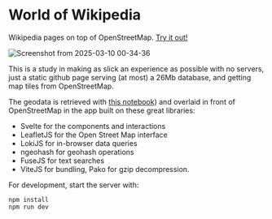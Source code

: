 # World of Wikipedia

Wikipedia pages on top of OpenStreetMap. [Try it out!](https://zulko.github.io/world-of-wikipedia/?lat=26.503184&lon=127.992096&zoom=10&marker=JTdCJTIyZ2VvaGFzaCUyMiUzQSUyMnd1ZHY0NHI3JTIyJTJDJTIycGFnZV90aXRsZSUyMiUzQSUyMlNoaWtpbmEtZW4lMjIlMkMlMjJuYW1lJTIyJTNBJTIyJTIyJTJDJTIycGFnZV9sZW4lMjIlM0ElMjI2NjMwJTIyJTJDJTIyY2F0ZWdvcnklMjIlM0ElMjJsYW5kbWFyayUyMiUyQyUyMmxhdCUyMiUzQTI2LjIwNDM2NjY4Mzk1OTk2JTJDJTIybG9uJTIyJTNBMTI3LjcxNTIwNjE0NjI0MDIzJTJDJTIyZ2VvMiUyMiUzQSUyMnd1JTIyJTJDJTIyaWQlMjIlM0ElMjJ3dWR2NDRyNy1TaGlraW5hLWVuJTIyJTJDJTIyJTI0bG9raSUyMiUzQTE3NTkxJTJDJTIyZGlzcGxheUNsYXNzJTIyJTNBJTIyc2VsZWN0ZWQlMjIlN0Q%3D)

![Screenshot from 2025-03-10 00-34-36](https://github.com/user-attachments/assets/f7bde8cb-e966-4600-a03c-d54bb0d20685)


This is a study in making as slick an experience as possible with no servers, just a static github page serving (at most) a 26Mb database, and getting map tiles from OpenStreetMap.

The geodata is retrieved with [this notebook](./geodata_curation/geodata_curation.ipynb)) and overlaid in front of OpenStreetMap in the app built on these great libraries:
- Svelte for the components and interactions
- LeafletJS for the Open Street Map interface
- LokiJS for in-browser data queries
- ngeohash for geohash operations
- FuseJS for text searches
- ViteJS for bundling, Pako for gzip decompression.

For development, start the server with:

```
npm install
npm run dev
```
